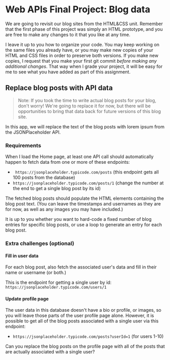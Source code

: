 # Web APIs Final Project: Blog data

We are going to revisit our blog sites from the HTML&CSS unit. Remember that the first phase of this project was simply an HTML prototype, and you are free to make any changes to it that you like at any time.

I leave it up to you how to organize your code. You may keep working on the same files you already have, or you may make new copies of your HTML and CSS files in order to preserve both versions. If you make new copies, I request that you make your first git commit _before making any additional changes_. That way when I grade your project, it will be easy for me to see what you have added as part of this assignment.

## Replace blog posts with API data

> Note: If you took the time to write actual blog posts for your blog, don't worry! We're going to replace it for now, but there will be opportunities to bring that data back for future versions of this blog site.

In this app, we will replace the text of the blog posts with lorem ipsum from the JSONPlaceholder API.

### Requirements

When I load the Home page, at least one API call should automatically happen to fetch data from one or more of these endpoints:

- ` https://jsonplaceholder.typicode.com/posts` (this endpoint gets all 100 posts from the database)
- `https://jsonplaceholder.typicode.com/posts/1` (change the number at the end to get a single blog post by its id)

The fetched blog posts should populate the HTML elements containing the blog post text. (You can leave the timestamps and usernames as they are for now, as well as any images you may have included.)

It is up to you whether you want to hard-code a fixed number of blog entries for specific blog posts, or use a loop to generate an entry for each blog post.

### Extra challenges (optional)

#### Fill in user data

For each blog post, also fetch the associated user's data and fill in their name or username (or both.)

This is the endpoint for getting a single user by id: `https://jsonplaceholder.typicode.com/users/1`

#### Update profile page

The user data in this database doesn't have a bio or profile, or images, so you will leave those parts of the user profile page alone. However, it is possible to get all of the blog posts associated with a single user via this endpoint:

- `https://jsonplaceholder.typicode.com/posts?userId=1` (for users 1-10)

Can you replace the blog posts on the profile page with all of the posts that are actually associated with a single user?
